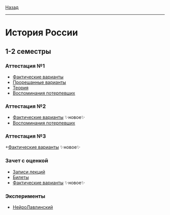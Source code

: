 [Назад](../../README.md)
***
# История России

## 1-2 семестры
### Аттестация №1
+ [Фактические варианты](hist-att-1-fact.md)
+ [Прорешанные варианты](hist-att-1-resh.md)
+ [Теория](hist-att-1-theory.md)
+ [Воспоминания потерпевших](hist-att-1-memories.md)
### Аттестация №2
+ [Фактические варианты](hist-att-2-fact.md) ✨новое✨
+ [Воспоминания потерпевших](hist-att-2-memories.md)
### Аттестация №3
+[Фактические варианты](hist-att-3-fact.md) ✨новое✨
### Зачет с оценкой
+ [Записи лекций](hist-lect.md)
+ [Билеты](hist-exam.md)
+ [Фактические варианты](hist-exam-fact.md) ✨новое✨

### Эксперименты
+ [НейроЛавлинский](hist-neuro.md)
